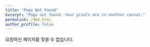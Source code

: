 ```yaml
---
title: "Page Not Found"
excerpt: "Page not found. Your pixels are in another canvas."
permalink: /404.html
author_profile: false
---
```


요청하신 페이지를 찾을 수 없습니다.

<script>
  var GOOG_FIXURL_LANG = 'en';
  var GOOG_FIXURL_SITE = 'https://yeeun-noh.github.io'
</script>
<script src="https://linkhelp.clients.google.com/tbproxy/lh/wm/fixurl.js">
</script>
